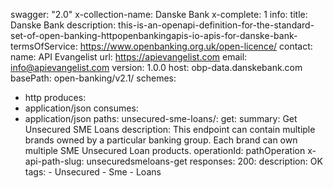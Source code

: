 swagger: "2.0"
x-collection-name: Danske Bank
x-complete: 1
info:
  title: Danske Bank
  description: this-is-an-openapi-definition-for-the-standard-set-of-open-banking-httpopenbankingapis-io-apis-for-danske-bank-
  termsOfService: https://www.openbanking.org.uk/open-licence/
  contact:
    name: API Evangelist
    url: https://apievangelist.com
    email: info@apievangelist.com
  version: 1.0.0
host: obp-data.danskebank.com
basePath: open-banking/v2.1/
schemes:
- http
produces:
- application/json
consumes:
- application/json
paths:
  unsecured-sme-loans/:
    get:
      summary: Get Unsecured SME Loans
      description: This endpoint can contain multiple brands owned by a particular
        banking group. Each brand can own multiple SME Unsecured Loan products.
      operationId: pathOperation
      x-api-path-slug: unsecuredsmeloans-get
      responses:
        200:
          description: OK
      tags:
      - Unsecured
      - Sme
      - Loans